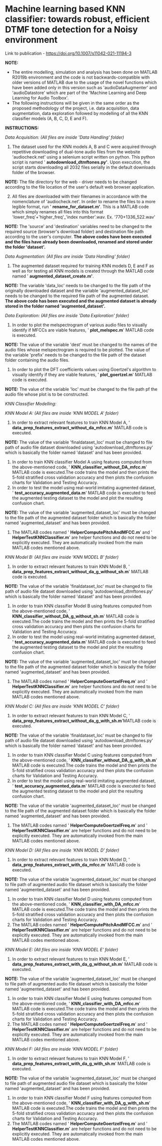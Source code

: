 # Machine learning based KNN classifier: towards robust, efficient DTMF tone detection for a Noisy environment

Link to publication - https://doi.org/10.1007/s11042-021-11194-3

**NOTE:**

- The entire modelling, simulation and analysis has been done on MATLAB R2019b environment and the code is not backwards-compatible with older versions of MATLAB due to the usage of the novel functions which have been added only in this version such as &#39;audioDataAugmenter&#39; and &#39;audioDatastore&#39; which are part of the &#39;Machine Learning and Deep Learning for Audio Toolbox&#39;.
- The following instructions will be given in the same order as the proposed methodology of the project, i.e. data acquisition, data augmentation, data exploration followed by modelling of all the KNN classifier models (A, B, C, D, E and F).

**INSTRUCTIONS:**

_Data Acquisition: (All files are inside &#39;Data Handling&#39; folder)_

1. The dataset used for the KNN models A, B and C were acquired through repetitive downloading of dual-tone audio files from the website &#39;audiocheck.net&#39; using a selenium script written on python. This python script is named &#39; **autodownload\_dtmftones.py&#39;**. Upon execution, the script starts downloading all 2032 files serially in the default downloads folder of the browser.

**NOTE:** The file directory for the web - driver needs to be changed according to the file location of the user&#39;s default web browser application.

2. All files are downloaded with their filenames in accordance with the nomenclature of &#39;audiocheck.net&#39;. In order to rename the files to a more legible format, run &#39; **rename\_for\_dataset.m&#39;**. This is a MATLAB code which simply renames all files into this format 'lower_freq'+'higher_freq'_'index number'.wav. Ex. '770+1336_522.wav'

**NOTE:** The &#39;source&#39; and &#39;destination&#39; variables need to be changed to the required source (browser&#39;s download folder) and destination file path according to the user&#39;s computer. **The above codes have been executed and the files have already been downloaded, renamed and stored under the folder &#39;dataset&#39;.**

_Data Augmentation: (All files are inside &#39;Data Handling&#39; folder)_

1. The augmented dataset required for training KNN models D, E and F as well as for testing all KNN models is created through the MATLAB code named &#39; **augmented\_dataset\_create.m&#39;**.

**NOTE:** The variable &#39;data\_loc&#39; needs to be changed to the file path of the originally downloaded dataset and the variable &#39;augmented\_dataset\_loc&#39; needs to be changed to the required file path of the augmented dataset. **The above code has been executed and the augmented dataset is already stored in the folder named &#39;augmented\_dataset&#39;.**

_Data Exploration: (All files are inside &#39;Data Exploration&#39; folder)_

1. In order to plot the melspectrogram of various audio files to visually identify if MFCCs are viable features, &#39; **plot\_melspec.m**&#39; MATLAB code is executed.

**NOTE:** The value of the variable &#39;dest&#39; must be changed to the names of the audio files whose melspectrogram is required to be plotted. The value of the variable &#39;prefix&#39; needs to be changed to the file path of the dataset folder containing the audio files.

1. In order to plot the DFT coefficients values using Goertzel&#39;s algorithm to visually identify if they are viable features, &#39; **plot\_goertzel.m**&#39; MATLAB code is executed.

**NOTE:** The value of the variable &#39;loc&#39; must be changed to the file path pf the audio file whose plot is to be constructed.

_KNN Classifier Modelling:_

_KNN Model A: (All files are inside &#39;KNN MODEL A&#39; folder)_

1. In order to extract relevant features to train KNN Model A, &#39; **data\_prep\_features\_extract\_without\_da\_mfcc.m**&#39; MATLAB code is executed.

**NOTE:** The value of the variable &#39;finaldataset\_loc&#39; must be changed to file path of audio file dataset downloaded using &#39;autodownload\_dtmftones.py&#39; which is basically the folder named &#39;dataset&#39; and has been provided.

1. In order to train KNN classifier Model A using features computed from the above-mentioned code, &#39; **KNN\_classifier\_without\_DA\_mfcc.m**&#39; MATLAB code is executed.The code trains the model and then prints the 5-fold stratified cross validation accuracy and then plots the confusion charts for Validation and Testing Accuracy.
2. In order to test the model using real-world imitating augmented dataset, &#39; **test\_accuracy\_augmented\_data.m**&#39; MATLAB code is executed to feed the augmented testing dataset to the model and plot the resulting confusion chart.

**NOTE:** The value of the variable &#39;augmented\_dataset\_loc&#39; must be changed to the file path of the augmented dataset folder which is basically the folder named &#39;augmented\_dataset&#39; and has been provided.

1. The MATLAB codes named &#39; **HelperComputePitchAndMFCC.m**&#39; and &#39; **HelperTestKNNClassifier.m**&#39; are helper functions and do not need to be explicitly executed. They are automatically invoked from the main MATLAB codes mentioned above.

_KNN Model B: (All files are inside &#39;KNN MODEL B&#39; folder)_

1. In order to extract relevant features to train KNN Model B, &#39; **data\_prep\_features\_extract\_without\_da\_g\_without\_sh.m**&#39; MATLAB code is executed.

**NOTE:** The value of the variable &#39;finaldataset\_loc&#39; must be changed to file path of audio file dataset downloaded using &#39;autodownload\_dtmftones.py&#39; which is basically the folder named &#39;dataset&#39; and has been provided.

1. In order to train KNN classifier Model B using features computed from the above-mentioned code, &#39; **KNN\_classifier\_without\_DA\_g\_without\_sh.m**&#39; MATLAB code is executed.The code trains the model and then prints the 5-fold stratified cross validation accuracy and then plots the confusion charts for Validation and Testing Accuracy.
2. In order to test the model using real-world imitating augmented dataset, &#39; **test\_accuracy\_augmented\_data.m**&#39; MATLAB code is executed to feed the augmented testing dataset to the model and plot the resulting confusion chart.

**NOTE:** The value of the variable &#39;augmented\_dataset\_loc&#39; must be changed to the file path of the augmented dataset folder which is basically the folder named &#39;augmented\_dataset&#39; and has been provided.

1. The MATLAB codes named &#39; **HelperComputeGoertzelFreq.m**&#39; and &#39; **HelperTestKNNClassifier.m**&#39; are helper functions and do not need to be explicitly executed. They are automatically invoked from the main MATLAB codes mentioned above.

_KNN Model C: (All files are inside &#39;KNN MODEL C&#39; folder)_

1. In order to extract relevant features to train KNN Model C, &#39; **data\_prep\_features\_extract\_without\_da\_g\_with\_sh.m**&#39;MATLAB code is executed.

**NOTE:** The value of the variable &#39;finaldataset\_loc&#39; must be changed to file path of audio file dataset downloaded using &#39;autodownload\_dtmftones.py&#39; which is basically the folder named &#39;dataset&#39; and has been provided.

1. In order to train KNN classifier Model C using features computed from the above-mentioned code, &#39; **KNN\_classifier\_without\_DA\_g\_with\_sh.m**&#39; MATLAB code is executed.The code trains the model and then prints the 5-fold stratified cross validation accuracy and then plots the confusion charts for Validation and Testing Accuracy.
2. In order to test the model using real-world imitating augmented dataset, &#39; **test\_accuracy\_augmented\_data.m**&#39; MATLAB code is executed to feed the augmented testing dataset to the model and plot the resulting confusion chart.

**NOTE:** The value of the variable &#39;augmented\_dataset\_loc&#39; must be changed to the file path of the augmented dataset folder which is basically the folder named &#39;augmented\_dataset&#39; and has been provided.

1. The MATLAB codes named &#39; **HelperComputeGoertzelFreq.m**&#39; and &#39; **HelperTestKNNClassifier.m**&#39; are helper functions and do not need to be explicitly executed. They are automatically invoked from the main MATLAB codes mentioned above.

_KNN Model D: (All files are inside &#39;KNN MODEL D&#39; folder)_

1. In order to extract relevant features to train KNN Model D, &#39; **data\_prep\_features\_extract\_with\_da\_mfcc.m**&#39; MATLAB code is executed.

**NOTE:** The value of the variable &#39;augmented\_dataset\_loc&#39; must be changed to file path of augmented audio file dataset which is basically the folder named &#39;augmented\_dataset&#39; and has been provided.

1. In order to train KNN classifier Model D using features computed from the above-mentioned code, &#39; **KNN\_classifier\_with\_DA\_mfcc.m**&#39; MATLAB code is executed.The code trains the model and then prints the 5-fold stratified cross validation accuracy and then plots the confusion charts for Validation and Testing Accuracy.
2. The MATLAB codes named &#39; **HelperComputePitchAndMFCC.m**&#39; and &#39; **HelperTestKNNClassifier.m**&#39; are helper functions and do not need to be explicitly executed. They are automatically invoked from the main MATLAB codes mentioned above.

_KNN Model E: (All files are inside &#39;KNN MODEL E&#39; folder)_

1. In order to extract relevant features to train KNN Model E, &#39; **data\_prep\_features\_extract\_with\_da\_g\_without\_sh.m**&#39; MATLAB code is executed.

**NOTE:** The value of the variable &#39;augmented\_dataset\_loc&#39; must be changed to file path of augmented audio file dataset which is basically the folder named &#39;augmented\_dataset&#39; and has been provided.

1. In order to train KNN classifier Model E using features computed from the above-mentioned code, &#39; **KNN\_classifier\_with\_DA\_mfcc.m**&#39; MATLAB code is executed.The code trains the model and then prints the 5-fold stratified cross validation accuracy and then plots the confusion charts for Validation and Testing Accuracy.
2. The MATLAB codes named &#39; **HelperComputeGoertzelFreq.m**&#39; and &#39; **HelperTestKNNClassifier.m**&#39; are helper functions and do not need to be explicitly executed. They are automatically invoked from the main MATLAB codes mentioned above.

_KNN Model F: (All files are inside &#39;KNN MODEL F&#39; folder)_

1. In order to extract relevant features to train KNN Model F, &#39; **data\_prep\_features\_extract\_with\_da\_g\_with\_sh.m**&#39; MATLAB code is executed.

**NOTE:** The value of the variable &#39;augmented\_dataset\_loc&#39; must be changed to file path of augmented audio file dataset which is basically the folder named &#39;augmented\_dataset&#39; and has been provided.

1. In order to train KNN classifier Model F using features computed from the above-mentioned code, &#39; **KNN\_classifier\_with\_DA\_g\_with\_sh.m**&#39; MATLAB code is executed.The code trains the model and then prints the 5-fold stratified cross validation accuracy and then plots the confusion charts for Validation and Testing Accuracy.
2. The MATLAB codes named &#39; **HelperComputeGoertzelFreq.m**&#39; and &#39; **HelperTestKNNClassifier.m**&#39; are helper functions and do not need to be explicitly executed. They are automatically invoked from the main MATLAB codes mentioned above.

